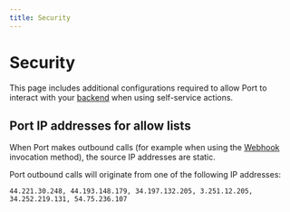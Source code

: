 ```yaml
---
title: Security
---
```


# Security

This page includes additional configurations required to allow Port to interact with your [backend](/actions-and-automations/setup-backend/setup-backend.md) when using self-service actions.

## Port IP addresses for allow lists

When Port makes outbound calls (for example when using the [Webhook](/actions-and-automations/setup-backend/webhook/webhook.md) invocation method), the source IP addresses are static.

Port outbound calls will originate from one of the following IP addresses:

```text showLineNumbers
44.221.30.248, 44.193.148.179, 34.197.132.205, 3.251.12.205, 34.252.219.131, 54.75.236.107
```

